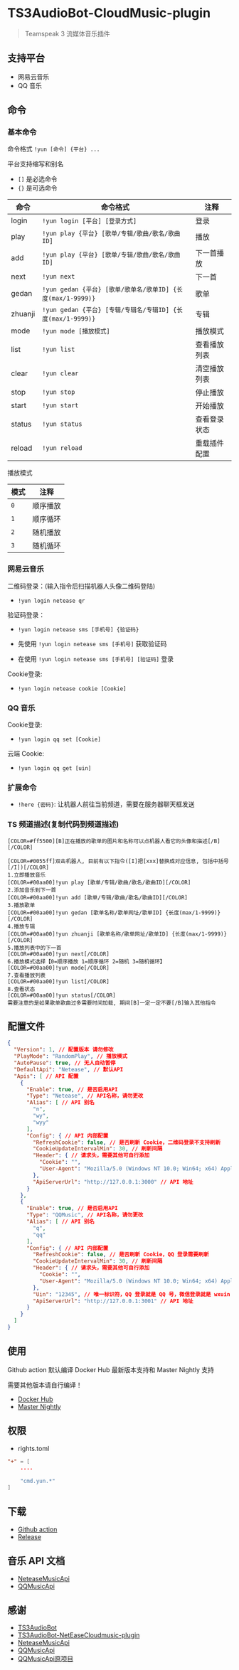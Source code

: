 # TS3AudioBot-CloudMusic-plugin

> Teamspeak 3 流媒体音乐插件

## 支持平台

- 网易云音乐
- QQ 音乐

## 命令

### 基本命令

命令格式 `!yun [命令] {平台} ...`

平台支持缩写和别名

- `[]` 是必选命令
- `{}` 是可选命令

| 命令    | 命令格式                                                    | 注释         |
| ------- | ----------------------------------------------------------- | ------------ |
| login   | `!yun login [平台] [登录方式]`                              | 登录         |
| play    | `!yun play {平台} [歌单/专辑/歌曲/歌名/歌曲ID]`             | 播放         |
| add     | `!yun play {平台} [歌单/专辑/歌曲/歌名/歌曲ID]`             | 下一首播放   |
| next    | `!yun next`                                                 | 下一首       |
| gedan   | `!yun gedan {平台} [歌单/歌单名/歌单ID] {长度(max/1-9999)}` | 歌单         |
| zhuanji | `!yun gedan {平台} [专辑/专辑名/专辑ID] {长度(max/1-9999)}` | 专辑         |
| mode    | `!yun mode [播放模式]`                                      | 播放模式     |
| list    | `!yun list`                                                 | 查看播放列表 |
| clear   | `!yun clear`                                                | 清空播放列表 |
| stop    | `!yun stop`                                                 | 停止播放     |
| start   | `!yun start`                                                | 开始播放     |
| status  | `!yun status`                                               | 查看登录状态 |
| reload  | `!yun reload`                                               | 重载插件配置 |

播放模式

| 模式 | 注释     |
| ---- | -------- |
| `0`  | 顺序播放 |
| `1`  | 顺序循环 |
| `2`  | 随机播放 |
| `3`  | 随机循环 |

### 网易云音乐

二维码登录：(输入指令后扫描机器人头像二维码登陆)  

- `!yun login netease qr`

验证码登录：

- `!yun login netease sms [手机号] {验证码}`

- 先使用 `!yun login netease sms [手机号]` 获取验证码
- 在使用 `!yun login netease sms [手机号] [验证码]` 登录

Cookie登录:

- `!yun login netease cookie [Cookie]`

### QQ 音乐

Cookie登录:

- `!yun login qq set [Cookie]`

云端 Cookie:

- `!yun login qq get [uin]`

### 扩展命令

- `!here {密码}`: 让机器人前往当前频道，需要在服务器聊天框发送

### TS 频道描述(复制代码到频道描述)

```
[COLOR=#ff5500][B]正在播放的歌单的图片和名称可以点机器人看它的头像和描述[/B][/COLOR]

[COLOR=#0055ff]双击机器人, 目前有以下指令([I]把[xxx]替换成对应信息, 包括中括号[/I])[/COLOR]
1.立即播放音乐
[COLOR=#00aa00]!yun play [歌单/专辑/歌曲/歌名/歌曲ID][/COLOR]
2.添加音乐到下一首
[COLOR=#00aa00]!yun add [歌单/专辑/歌曲/歌名/歌曲ID][/COLOR]
3.播放歌单
[COLOR=#00aa00]!yun gedan [歌单名称/歌单网址/歌单ID] {长度(max/1-9999)}[/COLOR]
4.播放专辑
[COLOR=#00aa00]!yun zhuanji [歌单名称/歌单网址/歌单ID] {长度(max/1-9999)}[/COLOR]
5.播放列表中的下一首
[COLOR=#00aa00]!yun next[/COLOR]
6.播放模式选择【0=顺序播放 1=顺序循环 2=随机 3=随机循环】
[COLOR=#00aa00]!yun mode[/COLOR]
7.查看播放列表
[COLOR=#00aa00]!yun list[/COLOR]
8.查看状态
[COLOR=#00aa00]!yun status[/COLOR]
需要注意的是如果歌单歌曲过多需要时间加载, 期间[B]一定一定不要[/B]输入其他指令
```

## 配置文件

```json
{
  "Version": 1, // 配置版本 请勿修改
  "PlayMode": "RandomPlay", // 播放模式
  "AutoPause": true, // 无人自动暂停
  "DefaultApi": "Netease", // 默认API
  "Apis": [ // API 配置
    {
      "Enable": true, // 是否启用API
      "Type": "Netease", // API名称，请勿更改
      "Alias": [ // API 别名
        "n",
        "wy",
        "wyy"
      ],
      "Config": { // API 内部配置
        "RefreshCookie": false, // 是否刷新 Cookie，二维码登录不支持刷新
        "CookieUpdateIntervalMin": 30, // 刷新间隔
        "Header": { // 请求头，需要其他可自行添加
          "Cookie": "",
          "User-Agent": "Mozilla/5.0 (Windows NT 10.0; Win64; x64) AppleWebKit/537.36 (KHTML, like Gecko) Chrome/122.0.0.0 Safari/537.36 Edg/122.0.0.0"
        },
        "ApiServerUrl": "http://127.0.0.1:3000" // API 地址
      }
    },
    {
      "Enable": true, // 是否启用API
      "Type": "QQMusic", // API名称，请勿更改
      "Alias": [ // API 别名
        "q",
        "qq"
      ],
      "Config": { // API 内部配置
        "RefreshCookie": false, // 是否刷新 Cookie，QQ 登录需要刷新
        "CookieUpdateIntervalMin": 30, // 刷新间隔
        "Header": { // 请求头，需要其他可自行添加
          "Cookie": "",
          "User-Agent": "Mozilla/5.0 (Windows NT 10.0; Win64; x64) AppleWebKit/537.36 (KHTML, like Gecko) Chrome/122.0.0.0 Safari/537.36 Edg/122.0.0.0"
        },
        "Uin": "12345", // 唯一标识符，QQ 登录就是 QQ 号，微信登录就是 wxuin
        "ApiServerUrl": "http://127.0.0.1:3001" // API 地址
      }
    }
  ]
}
```

## 使用

Github action 默认编译 Docker Hub 最新版本支持和 Master Nightly 支持

需要其他版本请自行编译！

- [Docker Hub](https://registry.hub.docker.com/r/ancieque/ts3audiobot/)
- [Master Nightly](https://splamy.de/api/nightly/projects/ts3ab/master/download)

## 权限

- rights.toml

```toml
"+" = [
	....
	
	"cmd.yun.*"
]
```

## 下载

- [Github action](https://github.com/577fkj/TS3AudioBot-CloudMusic-plugin/actions)
- [Release](https://github.com/577fkj/TS3AudioBot-CloudMusic-plugin/releases)

## 音乐 API 文档

- [NeteaseMusicApi](https://docs-neteasecloudmusicapi.vercel.app/docs/)
- [QQMusicApi](https://jsososo.github.io/QQMusicApi)

## 感谢

- [TS3AudioBot](https://github.com/Splamy/TS3AudioBot)
- [TS3AudioBot-NetEaseCloudmusic-plugin](https://github.com/ZHANGTIANYAO1/TS3AudioBot-NetEaseCloudmusic-plugin)
- [NeteaseMusicApi](https://gitlab.com/Binaryify/neteasecloudmusicapi)
- [QQMusicApi](https://github.com/yuanter/QQMusicApi)
- [QQMusicApi原项目](https://github.com/jsososo/QQMusicApi)
